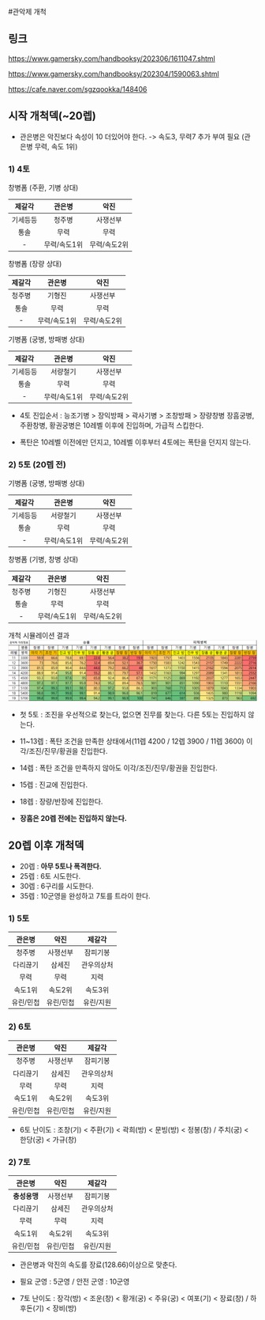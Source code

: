 #관악제 개척

## 링크

https://www.gamersky.com/handbooksy/202306/1611047.shtml

https://www.gamersky.com/handbooksy/202304/1590063.shtml

https://cafe.naver.com/sgzqookka/148406

## 시작 개척덱(~20렙)

* 관은병은 악진보다 속성이 10 더있어야 한다. -> 속도3, 무력7 추가 부여 필요 (관은병 무력, 속도 1위)

### 1) 4토

창병폼 (주환, 기병 상대)

제갈각|관은병|악진
|:---:|:---:|:---:|
기세등등|청주병|사쟁선부
통솔|무력|무력
-|무력/속도1위|무력/속도2위|

창병폼 (장량 상대)

제갈각|관은병|악진
|:---:|:---:|:---:|
청주병|기형진|사쟁선부
통솔|무력|무력
-|무력/속도1위|무력/속도2위|

기병폼 (궁병, 방패병 상대)

제갈각|관은병|악진
|:---:|:---:|:---:|
기세등등|서량철기|사쟁선부
통솔|무력|무력
-|무력/속도1위|무력/속도2위|


* 4토 진입순서 : 능조기병 > 장익방패 > 곽사기병 > 조창방패 > 장량창병 
장흠궁병, 주환창병, 황권궁병은 10레벨 이후에 진입하며, 가급적 스킵한다.

* 폭탄은 10레벨 이전에만 던지고, 10레벨 이후부터 4토에는 폭탄을 던지지 않는다.

### 2) 5토 (20렙 전)

기병폼 (궁병, 방패병 상대)

제갈각|관은병|악진
|:---:|:---:|:---:|
기세등등|서량철기|사쟁선부
통솔|무력|무력
-|무력/속도1위|무력/속도2위|

창병폼 (기병, 창병 상대)

제갈각|관은병|악진
|:---:|:---:|:---:|
청주병|기형진|사쟁선부
통솔|무력|무력
-|무력/속도1위|무력/속도2위|

개척 시뮬레이션 결과
![이미지](./../05.img/관악제.png)

* 첫 5토 : 조진을 우선적으로 찾는다, 없으면 진무를 찾는다. 다른 5토는 진입하지 않는다.

* 11~13렙 : 폭탄 조건을 만족한 상태에서(11렙 4200 / 12렙 3900 / 11렙 3600) 이각/조진/진무/황권을 진입한다.

* 14렙 : 폭탄 조건을 만족하지 않아도 이각/조진/진무/황권을 진입한다.

* 15렙 : 진교에 진입한다.

* 18렙 : 장량/반장에 진입한다.

* __장흠은 20렙 전에는 진입하지 않는다.__


## 20렙 이후 개척덱

* 20렙 : __아무 5토나 폭격한다.__
* 25렙 : 6토 시도한다.
* 30렙 : 6구리를 시도한다.
* 35렙 : 10군영을 완성하고 7토를 트라이 한다.

### 1) 5토

관은병|악진|제갈각
|:---:|:---:|:---:|
청주병|사쟁선부|잠피기봉
다리끊기|삼세진|관우의상처
무력|무력|지력
속도1위|속도2위|속도3위|
유린/민첩|유린/민첩|유린/지원

### 2) 6토

관은병|악진|제갈각
|:---:|:---:|:---:|
청주병|사쟁선부|잠피기봉
다리끊기|삼세진|관우의상처
무력|무력|지력
속도1위|속도2위|속도3위|
유린/민첩|유린/민첩|유린/지원

* 6토 난이도 : 조창(기) < 주환(기) < 곽희(방) < 문빙(방) < 정봉(창) / 주치(궁) < 한당(궁) < 가규(창)

### 2) 7토

관은병|악진|제갈각
|:---:|:---:|:---:|
__충성용맹__|사쟁선부|잠피기봉
다리끊기|삼세진|관우의상처
무력|무력|지력
속도1위|속도2위|속도3위|
유린/민첩|유린/민첩|유린/지원

* 관은병과 악진의 속도를 장료(128.66)이상으로 맞춘다.

* 필요 군영 : 5군영 / 안전 군영 : 10군영

* 7토 난이도 : 장각(방) < 조운(창) < 황개(궁) < 주유(궁) < 여포(기) < 장료(창) / 하후돈(기) < 장비(방)